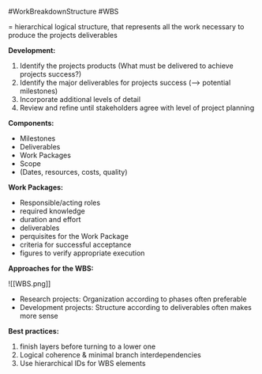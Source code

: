 #WorkBreakdownStructure #WBS 

= hierarchical logical structure, that represents all the work necessary to produce the projects deliverables


**Development:**
1. Identify the projects products (What must be delivered to achieve projects success?)
2. Identify the major deliverables for projects success (--> potential milestones)
3. Incorporate additional levels of detail
4. Review and refine until stakeholders agree with level of project planning

**Components:**
- Milestones
- Deliverables
- Work Packages
- Scope
- (Dates, resources, costs, quality)

**Work Packages:**
- Responsible/acting roles
- required knowledge
- duration and effort
- deliverables
- perquisites for the Work Package
- criteria for successful acceptance
- figures to verify appropriate execution

**Approaches for the WBS:**

![[WBS.png]]

- Research projects: Organization according to phases often preferable
- Development projects: Structure according to deliverables often makes more sense

**Best practices:**
1. finish layers before turning to a lower one
2. Logical coherence & minimal branch interdependencies
3. Use hierarchical IDs for WBS elements